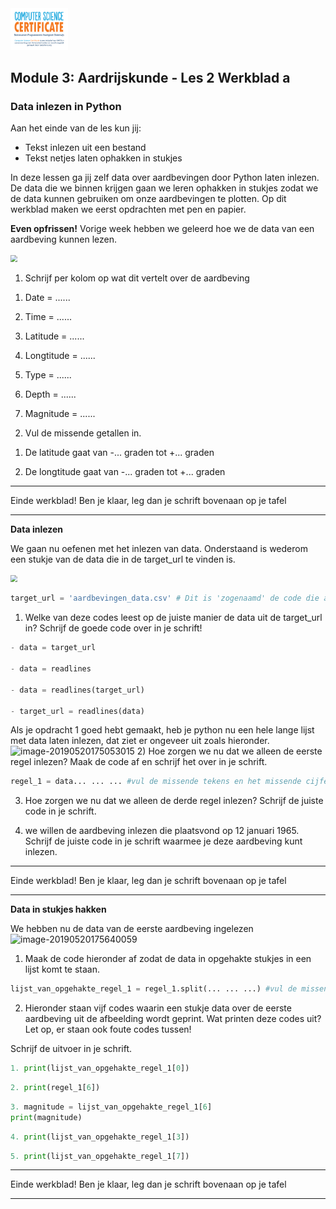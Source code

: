 <img src="../../img/Logo cs-certificate.jpg" style="zoom:9%">

## Module 3: Aardrijskunde - Les 2 Werkblad a

### Data inlezen in Python

Aan het einde van de les kun jij:

- Tekst inlezen uit een bestand
- Tekst netjes laten ophakken in stukjes

In deze lessen ga jij zelf data over aardbevingen door Python laten inlezen. De data die we binnen krijgen gaan we leren ophakken in stukjes zodat we de data kunnen gebruiken om onze aardbevingen te plotten. Op dit werkblad maken we eerst opdrachten met pen en papier.

**Even opfrissen!**
Vorige week hebben we geleerd hoe we de data van een aardbeving kunnen lezen. 

<img src="../../img/data.png"
style="zoom:70%">

1) Schrijf per kolom op wat dit vertelt over de aardbeving

1. Date = ......

2. Time = ......

3. Latitude = ......

4. Longtitude = ......

5. Type = ......

6. Depth = ......

7. Magnitude = ......

2) Vul de missende getallen in.

1. De latitude gaat van -... graden tot +... graden

2. De longtitude gaat van -... graden tot +... graden

------

Einde werkblad! Ben je klaar, leg dan je schrift bovenaan op je tafel 

------

**Data inlezen**

We gaan nu oefenen met het inlezen van data. Onderstaand is wederom een stukje van de data die in de target_url te vinden is. 

<img src="../../img/data.png"
style="zoom:70%">

```python
target_url = 'aardbevingen_data.csv' # Dit is 'zogenaamd' de code die aangeeft waar dit bestand terug te vinden is.
```

1) Welke van deze codes leest op de juiste manier de data uit de target_url in? 
Schrijf de goede code over in je schrift!

```python
- data = target_url

- data = readlines
        
- data = readlines(target_url)
        
- target_url = readlines(data)
```

Als je opdracht 1 goed hebt gemaakt, heb je python nu een hele lange lijst met data laten inlezen, dat ziet er ongeveer uit zoals hieronder. 
![image-20190520175053015](../../img/data_ingelezen.png)
2) Hoe zorgen we nu dat we alleen de eerste regel inlezen? Maak de code af en schrijf het over in je schrift.

```python
regel_1 = data... ... ... #vul de missende tekens en het missende cijfer in op de stippellijnen
```

3) Hoe zorgen we nu dat we alleen de derde regel inlezen? Schrijf de juiste code in je schrift.

4) we willen de aardbeving inlezen die plaatsvond op 12 januari 1965. Schrijf de juiste code in je schrift waarmee je deze aardbeving kunt inlezen. 

------

Einde werkblad! Ben je klaar, leg dan je schrift bovenaan op je tafel 

------

**Data in stukjes hakken**

We hebben nu de data van de eerste aardbeving ingelezen 
![image-20190520175640059](../../img/data_regel_0_ingelezen.png)

1) Maak de code hieronder af zodat de data in opgehakte stukjes in een lijst komt te staan.

```python
lijst_van_opgehakte_regel_1 = regel_1.split(... ... ...) #vul de missende tekens in op de stippellijnen.
```

2) Hieronder staan vijf codes waarin een stukje data over de eerste aardbeving uit de afbeelding wordt geprint. Wat printen deze codes uit? Let op, er staan ook foute codes tussen! 

Schrijf de uitvoer in je schrift.

```python
1. print(lijst_van_opgehakte_regel_1[0])               
```

```python
2. print(regel_1[6])   
```

```python
3. magnitude = lijst_van_opgehakte_regel_1[6]
print(magnitude)
```

```python
4. print(lijst_van_opgehakte_regel_1[3])
```

```python
5. print(lijst_van_opgehakte_regel_1[7])
```

------

Einde werkblad! Ben je klaar, leg dan je schrift bovenaan op je tafel 

------
